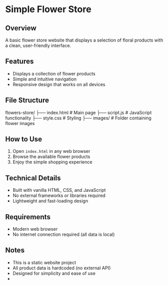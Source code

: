 # Simple Flower Store

## Overview
A basic flower store website that displays a selection of floral products with a clean, user-friendly interface.

## Features
- Displays a collection of flower products
- Simple and intuitive navigation
- Responsive design that works on all devices

## File Structure
flowers-store/
├── index.html # Main page
├── script.js # JavaScript functionality
├── style.css # Styling
├── images/ # Folder containing flower images

## How to Use
1. Open `index.html` in any web browser
2. Browse the available flower products
3. Enjoy the simple shopping experience

## Technical Details
- Built with vanilla HTML, CSS, and JavaScript
- No external frameworks or libraries required
- Lightweight and fast-loading design

## Requirements
- Modern web browser
- No internet connection required (all data is local)

## Notes
- This is a static website project
- All product data is hardcoded (no external API)
- Designed for simplicity and ease of use
- 
